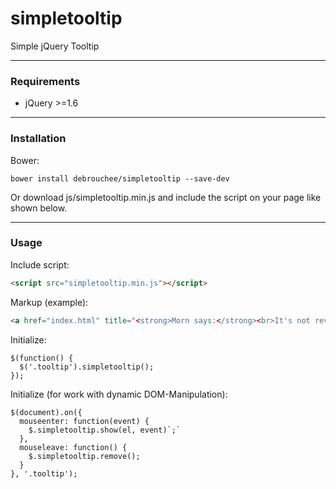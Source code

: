 # simpletooltip
Simple jQuery Tooltip

***

### Requirements

* jQuery >=1.6

***

### Installation

Bower:

```
bower install debrouchee/simpletooltip --save-dev
```

Or download js/simpletooltip.min.js and include the script on your page like shown below.

***

### Usage

Include script:

```html
<script src="simpletooltip.min.js"></script>
```

Markup (example):

```html
<a href="index.html" title="<strong>Morn says:</strong><br>It's not revolutionary but a tiny little helper!" class="tooltip">What says Morn?</a>
```

Initialize:

```javacript
$(function() {
  $('.tooltip').simpletooltip();
});
```

Initialize (for work with dynamic DOM-Manipulation):

```javacript
$(document).on({
  mouseenter: function(event) {
    $.simpletooltip.show(el, event)`;`
  },
  mouseleave: function() {
    $.simpletooltip.remove();
  }
}, '.tooltip');
```

